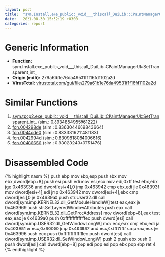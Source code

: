 ```yaml
---
layout: post
title:  "sym.Install.exe_public꞉_void___thiscall_DuiLib꞉꞉CPaintManagerUI꞉꞉SetTransparent_int_ @ 279a61b1e76da49531f1f16fd1102a2d"
date:   2021-08-30 15:52:19 +0300
categories: report
---
```


# Generic Information
- **Function:** sym.Install.exe\_public꞉\_void\_\_\_thiscall\_DuiLib꞉꞉CPaintManagerUI꞉꞉SetTransparent\_int\_
- **Origin (md5):** 279a61b1e76da49531f1f16fd1102a2d
- **VirusTotal:** [virustotal.com/gui/file/279a61b1e76da49531f1f16fd1102a2d][virustotal_ref]



# Similar Functions

1. [sym.tpop2.exe\_public꞉\_void\_\_\_thiscall\_DuiLib꞉꞉CPaintManagerUI꞉꞉SetTransparent\_int\_][similar_1_ref] (sim.: 0.8934854955961222)
2. [fcn.004298de][similar_2_ref] (sim.: 0.8363044609843664)
3. [fcn.0044cde0][similar_3_ref] (sim.: 0.8333316211481183)
4. [fcn.0042994d][similar_4_ref] (sim.: 0.8309818084006616)
5. [fcn.00486656][similar_5_ref] (sim.: 0.8302824349751476)


# Disassembled Code

{% highlight nasm %}
push ebp
mov ebp,esp
push ebx
mov ebx,dword[ebp+8]
push esi
push edi
mov esi,ecx
mov edi,0xff
test ebx,ebx
jge 0x463936
and dword[esi+4],0
jmp 0x463942
cmp ebx,edi
jle 0x46393f
mov dword[esi+4],edi
jmp 0x463942
mov dword[esi+4],ebx
cmp dword[esi],0
je 0x4639a0
push str.User32.dll
call dword[sym.imp.KERNEL32.dll_GetModuleHandleW]
test eax,eax
je 0x463969
push str.SetLayeredWindowAttributes
push eax
call dword[sym.imp.KERNEL32.dll_GetProcAddress]
mov dword[ebp+8],eax
test eax,eax
je 0x4639a0
push 0xffffffffffffffec
push dword[esi]
call dword[sym.imp.USER32.dll_GetWindowLongW]
mov ecx,eax
cmp ebx,edi
ja 0x463981
or ecx,0x80000
jmp 0x463987
and ecx,0xfff7ffff
cmp eax,ecx
je 0x463996
push ecx
push 0xffffffffffffffec
push dword[esi]
call dword[sym.imp.USER32.dll_SetWindowLongW]
push 2
push ebx
push 0
push dword[esi]
call dword[ebp+8]
pop edi
pop esi
pop ebx
pop ebp
ret 4
{% endhighlight %}


[similar_1_ref]: /report/sym.tpop2.exe_public꞉_void___thiscall_DuiLib꞉꞉CPaintManagerUI꞉꞉SetTransparent_int_@289859175c221b107317af7727d26c17
[similar_2_ref]: /report/fcn.004298de@9c2b894b84f59672d8be2e984066f76f
[similar_3_ref]: /report/fcn.0044cde0@9c2b894b84f59672d8be2e984066f76f
[similar_4_ref]: /report/fcn.0042994d@9c2b894b84f59672d8be2e984066f76f
[similar_5_ref]: /report/fcn.00486656@d96761eb00d2d97e2b6f5ffffed0b46a
[virustotal_ref]: https://www.virustotal.com/gui/file/279a61b1e76da49531f1f16fd1102a2d